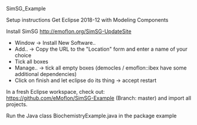 SimSG_Example

Setup instructions
Get Eclipse 2018-12 with Modeling Components

Install SimSG http://emoflon.org/SimSG-UpdateSite
  * Window -> Install New Software..
  * Add.. -> Copy the URL to the "Location" form and enter a name of your choice
  * Tick all boxes
  * Manage.. -> tick all empty boxes (democles / emoflon::ibex have some additional dependencies)
  * Click on finish and let eclipse do its thing -> accept restart

In a fresh Eclipse workspace, check out: https://github.com/eMoflon/SimSG-Example (Branch: master) and import all projects.

Run the Java class BiochemistryExample.java in the package example
